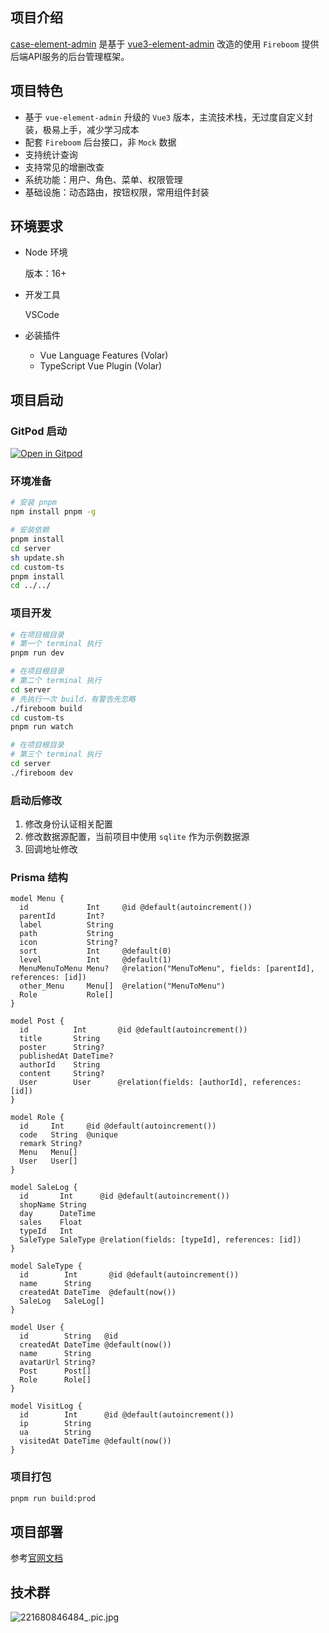## 项目介绍

[case-element-admin](https://github.com/fireboomio/case-element-admin) 是基于 [vue3-element-admin](https://gitee.com/youlaiorg/vue3-element-admin) 改造的使用 `Fireboom` 提供后端API服务的后台管理框架。

## 项目特色

- 基于 `vue-element-admin` 升级的 `Vue3` 版本，主流技术栈，无过度自定义封装，极易上手，减少学习成本
- 配套 `Fireboom` 后台接口，非 `Mock` 数据
- 支持统计查询
- 支持常见的增删改查
- 系统功能：用户、角色、菜单、权限管理
- 基础设施：动态路由，按钮权限，常用组件封装

## 环境要求

- Node 环境

  版本：16+

- 开发工具

  VSCode

- 必装插件

  - Vue Language Features (Volar)
  - TypeScript Vue Plugin (Volar)

## 项目启动

### GitPod 启动
[![Open in Gitpod](https://gitpod.io/button/open-in-gitpod.svg)](https://gitpod.io/#https://github.com/fireboomio/case-element-admin)

### 环境准备
```bash
# 安装 pnpm
npm install pnpm -g

# 安装依赖
pnpm install
cd server
sh update.sh
cd custom-ts
pnpm install
cd ../../
```

### 项目开发

```bash
# 在项目根目录
# 第一个 terminal 执行
pnpm run dev

# 在项目根目录
# 第二个 terminal 执行
cd server
# 先执行一次 build，有警告先忽略
./fireboom build
cd custom-ts
pnpm run watch

# 在项目根目录
# 第三个 terminal 执行
cd server
./fireboom dev
```

### 启动后修改

1. 修改身份认证相关配置
2. 修改数据源配置，当前项目中使用 `sqlite` 作为示例数据源
3. 回调地址修改

### Prisma 结构

```prisma
model Menu {
  id             Int     @id @default(autoincrement())
  parentId       Int?
  label          String
  path           String
  icon           String?
  sort           Int     @default(0)
  level          Int     @default(1)
  MenuMenuToMenu Menu?   @relation("MenuToMenu", fields: [parentId], references: [id])
  other_Menu     Menu[]  @relation("MenuToMenu")
  Role           Role[]
}

model Post {
  id          Int       @id @default(autoincrement())
  title       String
  poster      String?
  publishedAt DateTime?
  authorId    String
  content     String?
  User        User      @relation(fields: [authorId], references: [id])
}

model Role {
  id     Int     @id @default(autoincrement())
  code   String  @unique
  remark String?
  Menu   Menu[]
  User   User[]
}

model SaleLog {
  id       Int      @id @default(autoincrement())
  shopName String
  day      DateTime
  sales    Float
  typeId   Int
  SaleType SaleType @relation(fields: [typeId], references: [id])
}

model SaleType {
  id        Int       @id @default(autoincrement())
  name      String
  createdAt DateTime  @default(now())
  SaleLog   SaleLog[]
}

model User {
  id        String   @id
  createdAt DateTime @default(now())
  name      String
  avatarUrl String?
  Post      Post[]
  Role      Role[]
}

model VisitLog {
  id        Int      @id @default(autoincrement())
  ip        String
  ua        String
  visitedAt DateTime @default(now())
}
```

### 项目打包

```bash
pnpm run build:prod
```

## 项目部署

参考[官网文档](https://ansons-organization.gitbook.io/product-manual/bu-shu-yun-wei/shou-dong-bu-shu)

## 技术群

![221680846484_.pic.jpg](https://s2.loli.net/2023/04/07/CxEp4Q6b52nKNBi.jpg)
